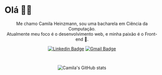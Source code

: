 # Olá 🙋‍♀️

<p align="center">
	Me chamo Camila Heinzmann, sou uma bacharela em Ciência da Computação. <br> 
	Atualmente meu foco é o desenvolvimento web, e minha paixão é o Front-end 💜.
</p>

<div align="center">

[![Linkedin Badge](https://img.shields.io/badge/-CamilaHeinzmann-blue?style=flat-square&logo=Linkedin&logoColor=white&link=https://www.linkedin.com/in/camilaheinzmann)](https://www.linkedin.com/in/camilaheinzmann/)
[![Gmail Badge](https://img.shields.io/badge/-camilapostai.ch@gmail.com-c14438?style=flat-square&logo=Gmail&logoColor=white&link=mailto:camilapostai.ch@gmail.com)](mailto:camilapostai.ch@gmail.com)
<br>

<br>

![Camila's GitHub stats](https://github-readme-stats.vercel.app/api?username=camilaheinzmann&show_icons=true&theme=buefy)

</div>
